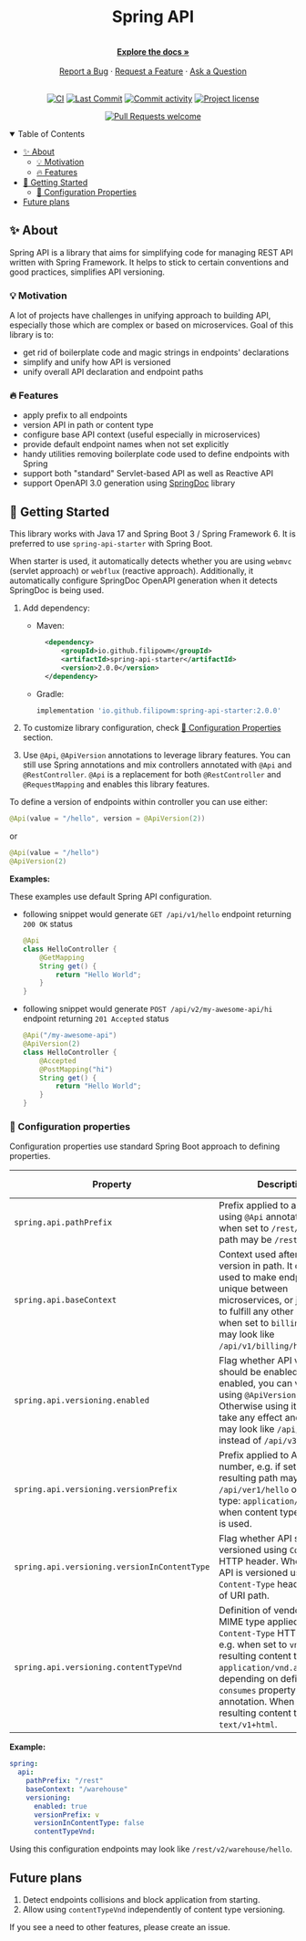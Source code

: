 <div align="center">
  <h1>Spring API</h1>
  <br />
  <a href="#about"><strong>Explore the docs »</strong></a>
  <br />
  <br />
  <a href="https://github.com/filipowm/spring-api/issues/new?assignees=&labels=bug&template=01_BUG_REPORT.md&title=bug%3A+">Report a Bug</a>
  ·
  <a href="https://github.com/filipowm/spring-api/issues/new?assignees=&labels=enhancement&template=02_FEATURE_REQUEST.md&title=feat%3A+">Request a Feature</a>
  ·
  <a href="https://github.com/filipowm/spring-api/discussions">Ask a Question</a>
</div>

<div align="center">
<br />

[![CI](https://img.shields.io/github/workflow/status/filipowm/spring-api/CI-CD/main?style=flat-square)](https://github.com/filipowm/spring-api/actions/workflows/ci.yml)
[![Last Commit](https://img.shields.io/github/last-commit/filipowm/spring-api/main?style=flat-square)](https://github.com/filipowm/spring-api/commits/main)
[![Commit activity](https://img.shields.io/github/commit-activity/m/filipowm/spring-api?style=flat-square)](https://github.com/filipowm/spring-api/pulse)
[![Project license](https://img.shields.io/github/license/filipowm/spring-api.svg?style=flat-square)](LICENSE)

[![Pull Requests welcome](https://img.shields.io/badge/PRs-welcome-bc36f0.svg?style=flat-square)](https://github.com/filipowm/spring-api/issues?q=is%3Aissue+is%3Aopen+label%3A%22help+wanted%22)

</div>

<details open="open">
<summary>Table of Contents</summary>

- [✨ About](#about)
  * [💡 Motivation](#motivation)
  * [🔥 Features](#features)
- [🚀 Getting Started](#getting-started)
  * [🔧 Configuration Properties](#configuration-properties)
- [Future plans](#plans)

</details>

## <a id="about"></a> ✨ About

Spring API is a library that aims for simplifying code for managing 
REST API written with Spring Framework. It helps to stick to certain
conventions and good practices, simplifies API versioning.

### <a id="motivation"></a> 💡 Motivation

A lot of projects have challenges in unifying
approach to building API, especially those which are complex
or based on microservices. Goal of this library is to:
- get rid of boilerplate code and magic strings in endpoints' declarations
- simplify and unify how API is versioned
- unify overall API declaration and endpoint paths

### <a id="features"></a> 🔥 Features

- apply prefix to all endpoints
- version API in path or content type 
- configure base API context (useful especially in microservices)
- provide default endpoint names when not set explicitly
- handy utilities removing boilerplate code used to define endpoints with Spring
- support both "standard" Servlet-based API as well as Reactive API 
- support OpenAPI 3.0 generation using [SpringDoc](https://springdoc.org/) library

## <a id="getting-started"></a> 🚀 Getting Started

This library works with Java 17 and Spring Boot 3 / Spring Framework 6.
It is preferred to use `spring-api-starter` with Spring Boot.

When starter is used, it automatically detects whether you are using `webmvc` (servlet approach)
or `webflux` (reactive approach). Additionally, it automatically configure SpringDoc OpenAPI generation
when it detects SpringDoc is being used.

1. Add dependency:
    - Maven:
      ```xml
        <dependency>
            <groupId>io.github.filipowm</groupId>
            <artifactId>spring-api-starter</artifactId>
            <version>2.0.0</version>
        </dependency>
      ```
    - Gradle:
      ```groovy
      implementation 'io.github.filipowm:spring-api-starter:2.0.0'
      ```

2. To customize library configuration, check [🔧 Configuration Properties](#configuration-properties) section.

3. Use `@Api`, `@ApiVersion` annotations to leverage library features. You can
   still use Spring annotations and mix controllers annotated with `@Api` and
   `@RestController`. `@Api` is a replacement for both `@RestController` and
   `@RequestMapping` and enables this library features.

To define a version of endpoints within controller you can use either:
```java
@Api(value = "/hello", version = @ApiVersion(2))
```
or
```java
@Api(value = "/hello")
@ApiVersion(2)
```

**Examples:**  

These examples use default Spring API configuration.

- following snippet would generate `GET /api/v1/hello` endpoint returning `200 OK` status
    ```java
    @Api
    class HelloController {
        @GetMapping
        String get() { 
            return "Hello World";
        }
    }
    ```

- following snippet would generate `POST /api/v2/my-awesome-api/hi` endpoint returning `201 Accepted` status  
    ```java
    @Api("/my-awesome-api")
    @ApiVersion(2)
    class HelloController {
        @Accepted
        @PostMapping("hi")
        String get() {
            return "Hello World";
        }
    }
    ```

### <a id="configuration-properties"></a> 🔧 Configuration properties

Configuration properties use standard Spring Boot approach to defining properties.

| **Property**                                 | **Description**                                                                                                                                                                                                                                                                                 | **Default value** |
|----------------------------------------------|-------------------------------------------------------------------------------------------------------------------------------------------------------------------------------------------------------------------------------------------------------------------------------------------------|-------------------|
| `spring.api.pathPrefix`                      | Prefix applied to all endpoints using `@Api` annotation, e.g. when set to `/rest/` resulting path may be `/rest/v1/hello`.                                                                                                                                                                      | `/api`            |
| `spring.api.baseContext`                     | Context used after prefix and version in path. It can be used to make endpoints unique between microservices, or just use it to fulfill any other needs, e.g. when set to `billing`, all path may look like `/api/v1/billing/hello`.                                                            | ``                |
| `spring.api.versioning.enabled`              | Flag whether API versioning should be enabled. When enabled, you can version API using `@ApiVersion` annotation. Otherwise using it does not take any effect and paths may look like `/api/hello` instead of `/api/v3/hello`.                                                                   | `true`            |
| `spring.api.versioning.versionPrefix`        | Prefix applied to API version number, e.g. if set to `ver` resulting path may be `/api/ver1/hello` or content type: `application/ver1+json` when content type versioning is used.                                                                                                               | `v`               |
| `spring.api.versioning.versionInContentType` | Flag whether API should be versioned using `Content-Type` HTTP header. When enabled, API is versioned using `Content-Type` header instead of URI path.                                                                                                                                          | `false`           |
| `spring.api.versioning.contentTypeVnd`       | Definition of vendor-specific MIME type applied to `Content-Type` HTTP header, e.g. when set to `vnd.app` resulting content type may be `application/vnd.app.v1+json`, depending on defined `consumes` property in `@Api` annotation. When empty, resulting content type may be `text/v1+html`. | ``                |

**Example:**

```yaml
spring:
  api:
    pathPrefix: "/rest"
    baseContext: "/warehouse"
    versioning:
      enabled: true
      versionPrefix: v
      versionInContentType: false
      contentTypeVnd:
```
Using this configuration endpoints may look like `/rest/v2/warehouse/hello`.

## <a id="plans"></a> Future plans

1. Detect endpoints collisions and block application from starting.
1. Allow using `contentTypeVnd` independently of content type versioning.

If you see a need to other features, please create an issue.

